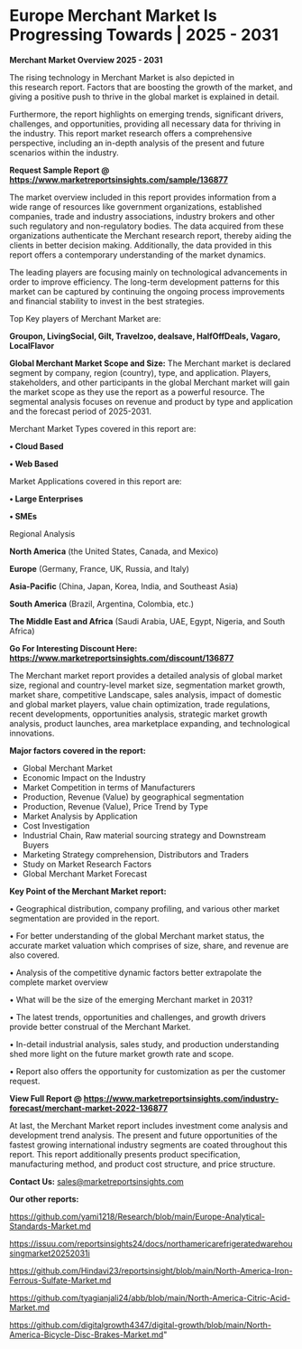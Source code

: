 # Europe Merchant Market Is Progressing Towards | 2025 - 2031

<Strong> Merchant Market Overview 2025 - 2031</strong>

The rising technology in Merchant Market is also depicted in this research report. Factors that are boosting the growth of the market, and giving a positive push to thrive in the global market is explained in detail.

Furthermore, the report highlights on emerging trends, significant drivers, challenges, and opportunities, providing all necessary data for thriving in the industry. This report market research offers a comprehensive perspective, including an in-depth analysis of the present and future scenarios within the industry.

<strong>Request Sample Report @ <a href=https://www.marketreportsinsights.com/sample/136877>https://www.marketreportsinsights.com/sample/136877</a></strong>

The market overview included in this report provides information from a wide range of resources like government organizations, established companies, trade and industry associations, industry brokers and other such regulatory and non-regulatory bodies. The data acquired from these organizations authenticate the Merchant research report, thereby aiding the clients in better decision making. Additionally, the data provided in this report offers a contemporary understanding of the market dynamics.

The leading players are focusing mainly on technological advancements in order to improve efficiency. The long-term development patterns for this market can be captured by continuing the ongoing process improvements and financial stability to invest in the best strategies.

Top Key players of Merchant Market are:

<strong>Groupon, LivingSocial, Gilt, Travelzoo, dealsave, HalfOffDeals, Vagaro, LocalFlavor</strong>

<strong><b>Global Merchant Market Scope and Size:</b></strong>
The Merchant market is declared segment by company, region (country), type, and application. Players, stakeholders, and other participants in the global Merchant market will gain the market scope as they use the report as a powerful resource. The segmental analysis focuses on revenue and product by type and application and the forecast period of 2025-2031.

Merchant Market Types covered in this report are:

<strong>• Cloud Based

• Web Based</strong>

Market Applications covered in this report are:

<strong>• Large Enterprises

• SMEs</strong> 

Regional Analysis

<strong>North America</strong> (the United States, Canada, and Mexico)

<strong>Europe</strong> (Germany, France, UK, Russia, and Italy)

<strong>Asia-Pacific</strong> (China, Japan, Korea, India, and Southeast Asia)

<strong>South America</strong> (Brazil, Argentina, Colombia, etc.)

<strong>The Middle East and Africa</strong> (Saudi Arabia, UAE, Egypt, Nigeria, and South Africa)

<strong>Go For Interesting Discount Here: <a href=https://www.marketreportsinsights.com/discount/136877>https://www.marketreportsinsights.com/discount/136877</a></strong>

The Merchant market report provides a detailed analysis of global market size, regional and country-level market size, segmentation market growth, market share, competitive Landscape, sales analysis, impact of domestic and global market players, value chain optimization, trade regulations, recent developments, opportunities analysis, strategic market growth analysis, product launches, area marketplace expanding, and technological innovations.

<strong><b>Major factors covered in the report:</b></strong>
<ul>
  <li>Global Merchant Market </li>
  <li>Economic Impact on the Industry</li>
  <li>Market Competition in terms of Manufacturers</li>
  <li>Production, Revenue (Value) by geographical segmentation</li>
  <li>Production, Revenue (Value), Price Trend by Type</li>
  <li>Market Analysis by Application</li>
  <li>Cost Investigation</li>
  <li>Industrial Chain, Raw material sourcing strategy and Downstream Buyers</li>
  <li>Marketing Strategy comprehension, Distributors and Traders</li>
  <li>Study on Market Research Factors</li>
  <li>Global Merchant Market Forecast</li>
</ul>

<strong><b>Key Point of the Merchant Market report:</b></strong>

• Geographical distribution, company profiling, and various other market segmentation are provided in the report.

• For better understanding of the global Merchant market status, the accurate market valuation which comprises of size, share, and revenue are also covered.

• Analysis of the competitive dynamic factors better extrapolate the complete market overview

• What will be the size of the emerging Merchant market in 2031?

• The latest trends, opportunities and challenges, and growth drivers provide better construal of the Merchant Market.

• In-detail industrial analysis, sales study, and production understanding shed more light on the future market growth rate and scope.

• Report also offers the opportunity for customization as per the customer request.

<strong><b>View Full Report @ <a href=https://www.marketreportsinsights.com/industry-forecast/merchant-market-2022-136877>https://www.marketreportsinsights.com/industry-forecast/merchant-market-2022-136877</a></b></strong>


At last, the Merchant Market report includes investment come analysis and development trend analysis. The present and future opportunities of the fastest growing international industry segments are coated throughout this report. This report additionally presents product specification, manufacturing method, and product cost structure, and price structure.

<strong>Contact Us:</strong>
sales@marketreportsinsights.com

<strong>Our other reports:</strong>

<a href=https://github.com/yami1218/Research/blob/main/Europe-Analytical-Standards-Market.md>https://github.com/yami1218/Research/blob/main/Europe-Analytical-Standards-Market.md</a>

<a href=https://issuu.com/reportsinsights24/docs/northamericarefrigeratedwarehousingmarket20252031i>https://issuu.com/reportsinsights24/docs/northamericarefrigeratedwarehousingmarket20252031i</a>

<a href=https://github.com/Hindavi23/reportsinsight/blob/main/North-America-Iron-Ferrous-Sulfate-Market.md>https://github.com/Hindavi23/reportsinsight/blob/main/North-America-Iron-Ferrous-Sulfate-Market.md</a>

<a href=https://github.com/tyagianjali24/abb/blob/main/North-America-Citric-Acid-Market.md>https://github.com/tyagianjali24/abb/blob/main/North-America-Citric-Acid-Market.md</a>

<a href=https://github.com/digitalgrowth4347/digital-growth/blob/main/North-America-Bicycle-Disc-Brakes-Market.md>https://github.com/digitalgrowth4347/digital-growth/blob/main/North-America-Bicycle-Disc-Brakes-Market.md</a>"
